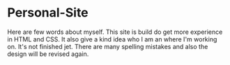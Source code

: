 # Personal-Site
Here are few words about myself.
This site is build do get more experience in HTML and CSS. It also give a kind idea who I am an where I'm working on. It's not finished jet. There are many spelling mistakes and also the design will be revised again.
